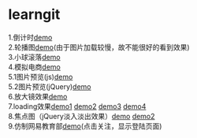 # learngit
1.倒计时[demo](https://demonyou2.github.io/learngit/05_canvas_count.html)<br/>
2.轮播图[demo](https://demonyou2.github.io/learngit/04_roll_thePictures.html)(由于图片加载较慢，故不能很好的看到效果)<br/>
3.小球滚落[demo](https://demonyou2.github.io/learngit/06_ball_fallDown.html)<br/>
4.模拟电商[demo](https://demonyou2.github.io/learngit/dianshangWeb/index.html)<br/>
5.1图片预览(js)[demo](https://demonyou2.github.io/learngit/PicturesView/index.html)<br/>
5.2图片预览(jQuery)[demo](https://demonyou2.github.io/learngit/PicturesView/index(jQuery).html)<br/>
6.放大镜效果[demo](https://demonyou2.github.io/learngit/Magnifier/index.html)<br/>
7.loading效果[demo1](https://demonyou2.github.io/learngit/Loading/index1.html) [demo2](https://demonyou2.github.io/learngit/Loading/index2.html) [demo3](https://demonyou2.github.io/learngit/Loading/index3.html) [demo4](https://demonyou2.github.io/learngit/Loading/index4.html)<br/>
8.焦点图（jQuery淡入淡出效果）[demo](https://demonyou2.github.io/learngit/rotating_pictures/index.html) [demo2](https://demonyou2.github.io/learngit/rotating_pictures/index.htm3)<br/>
9.仿制网易教育部[demo](https://demonyou2.github.io/learngit/netease_education_project/index.html)(点击关注，显示登陆页面)<br/>
